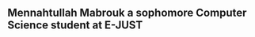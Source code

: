 ## Mennahtullah Mabrouk a sophomore Computer Science student at E-JUST 

<div style="background-image: url('https://i.imgur.com/YJLJZmW.gif'); background-repeat: no-repeat; background-attachment: fixed; background-size: cover; height: 100vh;">
</div>

[![YouTube](https://img.shields.io/badge/-YouTube-purple?style=for-the-badge&logo=youtube)](https://youtube.com/@sepa5794) [![LinkedIn](https://img.shields.io/badge/-LinkedIn-purple?style=for-the-badge&logo=linkedin&logoColor=white)](https://www.linkedin.com/in/mennahtullah-sameh)

